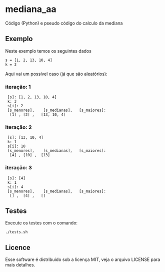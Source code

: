mediana_aa
==========

Código (Python) e pseudo código do calculo da mediana


Exemplo
-------

Neste exemplo temos os seguintes dados

    s = [1, 2, 13, 10, 4]
    k = 3

Aqui vai um possível caso (já que são aleatórios):

### iteração: 1

     [s]: [1, 2, 13, 10, 4]
     k: 3
     s[i]: 2
     [s_menores],    [s_medianas],   [s_maiores]:
      [1] , [2] ,   [13, 10, 4]

### iteração: 2

     [s]: [13, 10, 4]
     k: 1
     s[i]: 10
     [s_menores],    [s_medianas],   [s_maiores]:
      [4] , [10] ,  [13]

### iteração: 3

     [s]: [4]
     k: 1
     s[i]: 4
     [s_menores],    [s_medianas],   [s_maiores]:
      [] ,  [4] ,   []



Testes
------

Execute os testes com o comando:

    ./tests.sh



Licence
-------

Esse software é distribuido sob a licença MIT, veja o arquivo LICENSE para mais detalhes.
